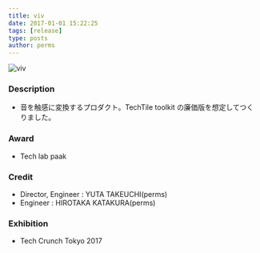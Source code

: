 ```yaml
---
title: viv
date: 2017-01-01 15:22:25
tags: [release]
type: posts
author: perms
---
```


![viv](/img/works/viv_2.png 'viv')

### Description

* 音を触感に変換するプロダクト。TechTile toolkit の廉価版を想定してつくりました。

### Award

* Tech lab paak

### Credit

* Director, Engineer : YUTA TAKEUCHI(perms)
* Engineer : HIROTAKA KATAKURA(perms)

### Exhibition

* Tech Crunch Tokyo 2017
